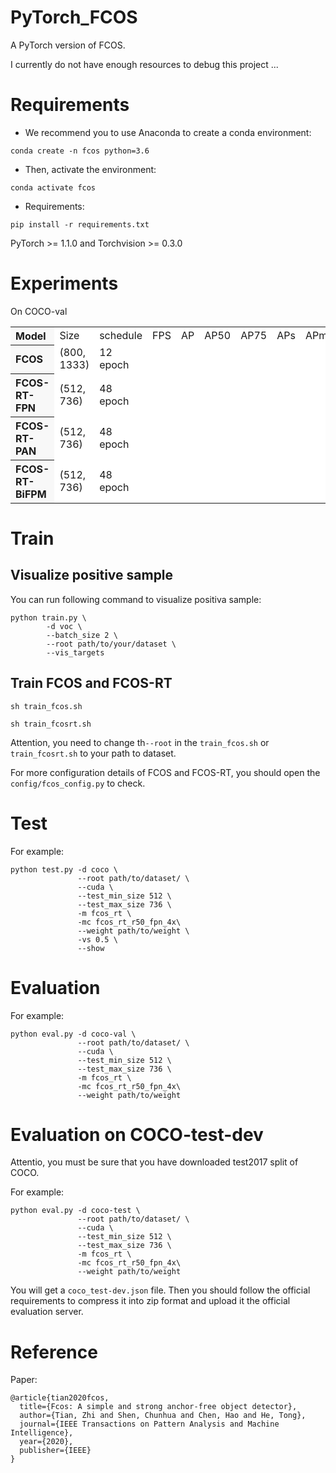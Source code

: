 # PyTorch_FCOS
A PyTorch version of FCOS.

I currently do not have enough resources to debug this project ...

# Requirements
- We recommend you to use Anaconda to create a conda environment:
```Shell
conda create -n fcos python=3.6
```

- Then, activate the environment:
```Shell
conda activate fcos
```

- Requirements:
```Shell
pip install -r requirements.txt 
```
PyTorch >= 1.1.0 and Torchvision >= 0.3.0

# Experiments
On COCO-val

<table><tbody>
<tr><th align="left" bgcolor=#f8f8f8> Model </th><td bgcolor=white> Size </td><td bgcolor=white> schedule </td><td bgcolor=white> FPS </td><td bgcolor=white> AP   </td><td bgcolor=white> AP50 </td><td bgcolor=white> AP75 </td><td bgcolor=white>  APs  </td><td bgcolor=white>  APm  </td><td bgcolor=white>  APl  </td><td bgcolor=white>  GFLOPs  </td><td bgcolor=white>  Params  </td></tr>

<tr><th align="left" bgcolor=#f8f8f8>     FCOS      </th><td bgcolor=white> (800, 1333) </td><td bgcolor=white> 12 epoch </td><td bgcolor=white>     </td><td bgcolor=white>  </td><td bgcolor=white>  </td><td bgcolor=white>  </td><td bgcolor=white>  </td><td bgcolor=white>  </td><td bgcolor=white>  </td><td bgcolor=white>  </td><td bgcolor=white>  </td></tr>

<tr><th align="left" bgcolor=#f8f8f8> FCOS-RT-FPN   </th><td bgcolor=white> (512, 736) </td><td bgcolor=white> 48 epoch </td><td bgcolor=white>     </td><td bgcolor=white>  </td><td bgcolor=white>  </td><td bgcolor=white>  </td><td bgcolor=white>  </td><td bgcolor=white>  </td><td bgcolor=white>  </td><td bgcolor=white>  </td><td bgcolor=white>  </td></tr>

<tr><th align="left" bgcolor=#f8f8f8> FCOS-RT-PAN   </th><td bgcolor=white> (512, 736) </td><td bgcolor=white> 48 epoch </td><td bgcolor=white>     </td><td bgcolor=white>  </td><td bgcolor=white>  </td><td bgcolor=white>  </td><td bgcolor=white>  </td><td bgcolor=white>  </td><td bgcolor=white>  </td><td bgcolor=white>  </td><td bgcolor=white>  </td></tr>

<tr><th align="left" bgcolor=#f8f8f8> FCOS-RT-BiFPM </th><td bgcolor=white> (512, 736) </td><td bgcolor=white> 48 epoch </td><td bgcolor=white>     </td><td bgcolor=white>  </td><td bgcolor=white>  </td><td bgcolor=white>  </td><td bgcolor=white>  </td><td bgcolor=white>  </td><td bgcolor=white>  </td><td bgcolor=white>  </td><td bgcolor=white>  </td></tr>

</table></tbody>

# Train
## Visualize positive sample
You can run following command to visualize positiva sample:
```Shell
python train.py \
        -d voc \
        --batch_size 2 \
        --root path/to/your/dataset \
        --vis_targets
```

## Train FCOS and FCOS-RT
```Shell
sh train_fcos.sh
```

```Shell
sh train_fcosrt.sh
```

Attention, you need to change th`--root` in the `train_fcos.sh` or `train_fcosrt.sh` to your path to dataset.

For more configuration details of FCOS and FCOS-RT, you should open the `config/fcos_config.py` to check.

# Test
For example:

```Shell
python test.py -d coco \
               --root path/to/dataset/ \
               --cuda \
               --test_min_size 512 \
               --test_max_size 736 \
               -m fcos_rt \
               -mc fcos_rt_r50_fpn_4x\
               --weight path/to/weight \
               -vs 0.5 \
               --show
```

# Evaluation
For example:

```Shell
python eval.py -d coco-val \
               --root path/to/dataset/ \
               --cuda \
               --test_min_size 512 \
               --test_max_size 736 \
               -m fcos_rt \
               -mc fcos_rt_r50_fpn_4x\
               --weight path/to/weight
```

# Evaluation on COCO-test-dev
Attentio, you must be sure that you have downloaded test2017 split of COCO.

For example:

```Shell
python eval.py -d coco-test \
               --root path/to/dataset/ \
               --cuda \
               --test_min_size 512 \
               --test_max_size 736 \
               -m fcos_rt \
               -mc fcos_rt_r50_fpn_4x\
               --weight path/to/weight
```

You will get a `coco_test-dev.json` file. 
Then you should follow the official requirements to compress it into zip format 
and upload it the official evaluation server.

# Reference
Paper: 

```Shell
@article{tian2020fcos,
  title={Fcos: A simple and strong anchor-free object detector},
  author={Tian, Zhi and Shen, Chunhua and Chen, Hao and He, Tong},
  journal={IEEE Transactions on Pattern Analysis and Machine Intelligence},
  year={2020},
  publisher={IEEE}
}
```